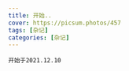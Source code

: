 ```yaml
---
title: 开始..
cover: https://picsum.photos/457
tags: [杂记]
categories: [杂记]
---
```

```
开始于2021.12.10
```

